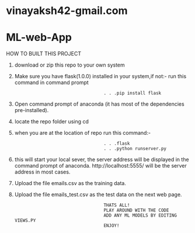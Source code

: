 # vinayaksh42-gmail.com

# ML-web-App
  HOW TO BUILT THIS PROJECT 
   1. download or zip this repo to your own system
   2. Make sure you have flask(1.0.0) installed in your system,if not:-
                                            run this command in command prompt
                                            
                                            
                                            . . .pip install flask
   3. Open command prompt of anaconda (it has most of the dependencies pre-installed).
   4. locate the repo folder using cd <filename>
   5. when you are at the location of repo run this command:-
  
  
                                            . . .flask
                                            . . .python runserver.py
   6. this will start your local sever, the server address will be displayed in the command prompt of anaconda.
      http://localhost:5555/ will be the server address in most cases.
   7. Upload the file emails.csv as the training data.
   8. Upload the file emails_test.csv as the test data on the next web page.
   
                                            THATS ALL!
                                            PLAY AROUND WITH THE CODE
                                            ADD ANY ML MODELS BY EDITING VIEWS.PY
                                            ENJOY!
